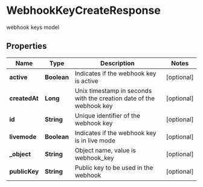 

# WebhookKeyCreateResponse

webhook keys model

## Properties

| Name | Type | Description | Notes |
|------------ | ------------- | ------------- | -------------|
|**active** | **Boolean** | Indicates if the webhook key is active |  [optional] |
|**createdAt** | **Long** | Unix timestamp in seconds with the creation date of the webhook key |  [optional] |
|**id** | **String** | Unique identifier of the webhook key |  [optional] |
|**livemode** | **Boolean** | Indicates if the webhook key is in live mode |  [optional] |
|**_object** | **String** | Object name, value is webhook_key |  [optional] |
|**publicKey** | **String** | Public key to be used in the webhook |  [optional] |



